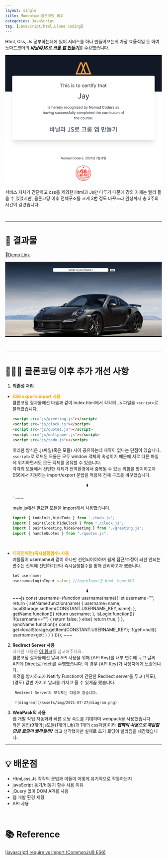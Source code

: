 ```yaml
---
layout: single
title: Momentum 클론코딩 회고
categories: JavaScript
tag: [JavaScript,html,Clone Coding]
---
```


Html, Css, Js 공부하는데에 있어 서비스를 하나 만들어보는게 가장 효율적일 듯 하여 노마드코더의 [***바닐라JS로 크롬 앱 만들기***](https://nomadcoders.co/javascript-for-beginners/lobby)를 수강했습니다.

![certification](/assets/img/2021-07-27/2021-07-27-01.png)

서비스 자체가 간단하고 css를 제외한 Html과 Js만 다루기 때문에 강의 자체는 빨리 들을 수 있었지만, 클론코딩 이후 전체구조를 크게 2번 정도 바꾸느라 완성까지 총 3주의 시간이 걸렸습니다.

<br>

----------------------
# 🚀 결과물   
🔗[Demo Link](https://devjjinho.github.io/momentum/)

![demo](/assets/img/2021-07-27/demo.gif)

<br>


----------------------
# 🧑🏻‍💻 클론코딩 이후 추가 개선 사항
1. **의존성 처리**   
   
* **<span style="color:orange">ES6 export/import 사용</span>**  
    클론코딩 결과물에선 다음과 같이 Index.html에서 각각의 .js 파일을 `<script>`로 불러왔습니다.
    ~~~html
    <script src="js/greeting.js"></script>
    <script src="js/clock.js"></script>
    <script src="js/quotes.js"></script>
    <script src="js/wallpaper.js"></script>
    <script src="js/todo.js"></script>
    ~~~

    이러한 방식은 .js파일(혹은 모듈) 사이 공유하는데 제약이 없다는 단점이 있습니다.  `<script>`로 로드된 모듈은 모두 window 객체의 속성이기 때문에 서로 다른 파일에 위치하면서도 모든 객체를 공유할 수 있습니다.  
    각각의 모듈에서 선언한 객체가 전역환경에서 중복될 수 있는 위험을 방지하고자 ES6에서 지원하는 import/export 문법을 적용해 전체 구조를 바꾸었습니다.  
    <center>⬇️</center><br>
    `<script>`태그에 type="module" 어트리뷰트를 추가함으로서 브라우저가 이 파일을 모듈로 인식하게끔 했습니다.  
    그리고 주가 되는 .js 하나만 불러왔습니다.
    ~~~html
    <script type="module" src="js/main.js"></script>
    ~~~

    main.js에선 필요한 모듈을 import해서 사용했습니다.
    ~~~js
    import { todoInit,hideTodo } from './todo.js';
    import { paintClock,hideClock } from "./clock.js";
    import { paintGreeting,hideGreeting } from "./greeting.js";
    import { handleQuotes } from "./quotes.js";
    ~~~

    <br>

 * **<span style="color:orange">디자인패턴(즉시실행함수) 사용</span>**  
     예를들어 username과 같이 하나만 선언되어야하며 쉽게 접근/수정이 되선 안되는 변수는 전역에 선언하기보다 즉시실행함수를 통해 관리하고자 했습니다.
     ~~~js
     let username;
     username=loginInput.value; //loginInput은 html input태그
     ~~~  
     <center>⬇️</center>
     ~~~js
     const username=(function username(name){
     let username="";
     return {
         setName:function(name) {
             username=name;
             localStorage.setItem(CONSTANT.USERNAME_KEY,name);
         },
         getName:function(){
             return username;
         },
         isLogin:function(){
             if(username=="") {
                 return false;
             }
             else{
                 return true;
             }
         },
         syncName:function(){
             const get=localStorage.getItem(CONSTANT.USERNAME_KEY);
             if(get!=null){
                 username=get;
             }
         }
         }
     })();
     ~~~
        

2. **Redirect Server 사용**  
        <span style="color:grey">자세한 내용은 [이 링크](https://github.com/devJJinho/hide_api_key)를 참고해주세요.</span>  
        클론코딩 결과물에선 날씨 API 사용을 위해 {API Key}를 내부 변수에 두고 날씨 API에 Direct로 fetch를 수행했습니다. 이 경우 {API Key}가 사용자에게 노출됩니다.  
        이것을 방지하고자 Netlify Function에 간단한 Redirect server를 두고 {위도},{경도} 값만 가지고 날씨를 가지고 올 수 있게끔 했습니다.  
            
        Redirect Server의 모식도는 다음과 같습니다.

        ![diagram](/assets/img/2021-07-27/diagram.png)

3. **WebPack의 사용**  
        웹 개발 작업 자동화와 빠른 로딩 속도를 기대하며 webpack을 사용했습니다.  
        작은 몸집(9개의 js모듈(1개의 Lib)과 1개의 css파일)이라 ***웹팩의 사용으로 체감할 만큼 로딩이 빨라질까?*** 라고 생각했지만 실제로 초기 로딩이 빨라짐을 체감했습니다.

----------------------
# 💡 배운점
* Html,css,Js 각각의 문법과 이들이 어떻게 유기적으로 작동하는지
* javaScript 동기/비동기 함수 사용 이유
* jQuery 없이 DOM API를 사용
* 웹 개발 환경 세팅
* API 사용

<!-- # 느낀점
전공자임에도 불구하고 웹 관련해선 경험이 참 부족했습니다. 하지만 이 프로젝트를 수행하며 많이 배웠습니다. 그리고 평소 막연했던 것들을 머리속에 어려풋이라도 그릴 수 있게 되었습니다. 그 점에 있어서 기쁩니다.
생각한 것을 구현하고 발생 된 문제를 해결하는 일련의 과정에서  -->

<br>

# 📚 Reference

[[javascript] require vs import (CommonJs와 ES6)
](https://blueshw.github.io/2017/05/16/ES-require-vs-import/)
